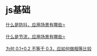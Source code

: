 # js基础

[什么是防抖，应用场景有哪些⭐️](debounce.md)

[什么是节流，应用场景有哪些⭐️](throttle.md)

[为何 0.1+0.2 不等于 0.3，应如何做相等比较](01.md)
